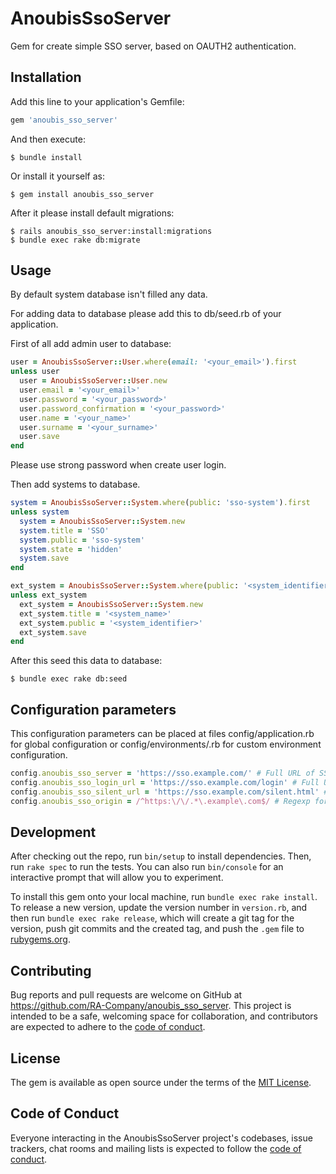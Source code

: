 # AnoubisSsoServer

Gem for create simple SSO server, based on OAUTH2 authentication.

## Installation

Add this line to your application's Gemfile:

```ruby
gem 'anoubis_sso_server'
```

And then execute:

    $ bundle install

Or install it yourself as:

    $ gem install anoubis_sso_server

After it please install default migrations:

    $ rails anoubis_sso_server:install:migrations
    $ bundle exec rake db:migrate

## Usage

By default system database isn't filled any data.

For adding data to database please add this to db/seed.rb of your application.

First of all add admin user to database:

```ruby
user = AnoubisSsoServer::User.where(email: '<your_email>').first
unless user
  user = AnoubisSsoServer::User.new
  user.email = '<your_email>'
  user.password = '<your_password>'
  user.password_confirmation = '<your_password>'
  user.name = '<your_name>'
  user.surname = '<your_surname>'
  user.save
end
```

Please use strong password when create user login.

Then add systems to database.

```ruby
system = AnoubisSsoServer::System.where(public: 'sso-system').first
unless system
  system = AnoubisSsoServer::System.new
  system.title = 'SSO'
  system.public = 'sso-system'
  system.state = 'hidden'
  system.save
end

ext_system = AnoubisSsoServer::System.where(public: '<system_identifier>').first
unless ext_system
  ext_system = AnoubisSsoServer::System.new
  ext_system.title = '<system_name>'
  ext_system.public = '<system_identifier>'
  ext_system.save
end
```

After this seed this data to database:

    $ bundle exec rake db:seed

## Configuration parameters

This configuration parameters can be placed at files config/application.rb for global configuration or config/environments/<environment>.rb for custom environment configuration.

```ruby
config.anoubis_sso_server = 'https://sso.example.com/' # Full URL of SSO server
config.anoubis_sso_login_url = 'https://sso.example.com/login' # Full URL for login page. (By default calculate from config.anoubis_sso_server adding 'login')
config.anoubis_sso_silent_url = 'https://sso.example.com/silent.html' # Full URL for silent refresh page. (By default calculate from config.anoubis_sso_server adding 'silent.html')
config.anoubis_sso_origin = /^https:\/\/.*\.example\.com$/ # Regexp for prevent CORS access from others domain
```

## Development

After checking out the repo, run `bin/setup` to install dependencies. Then, run `rake spec` to run the tests. You can also run `bin/console` for an interactive prompt that will allow you to experiment.

To install this gem onto your local machine, run `bundle exec rake install`. To release a new version, update the version number in `version.rb`, and then run `bundle exec rake release`, which will create a git tag for the version, push git commits and the created tag, and push the `.gem` file to [rubygems.org](https://rubygems.org).

## Contributing

Bug reports and pull requests are welcome on GitHub at https://github.com/RA-Company/anoubis_sso_server. This project is intended to be a safe, welcoming space for collaboration, and contributors are expected to adhere to the [code of conduct](https://github.com/RA-Company/anoubis_sso_server/blob/master/CODE_OF_CONDUCT.md).

## License

The gem is available as open source under the terms of the [MIT License](https://opensource.org/licenses/MIT).

## Code of Conduct

Everyone interacting in the AnoubisSsoServer project's codebases, issue trackers, chat rooms and mailing lists is expected to follow the [code of conduct](https://github.com/RA-Company/anoubis_sso_server/blob/master/CODE_OF_CONDUCT.md).
